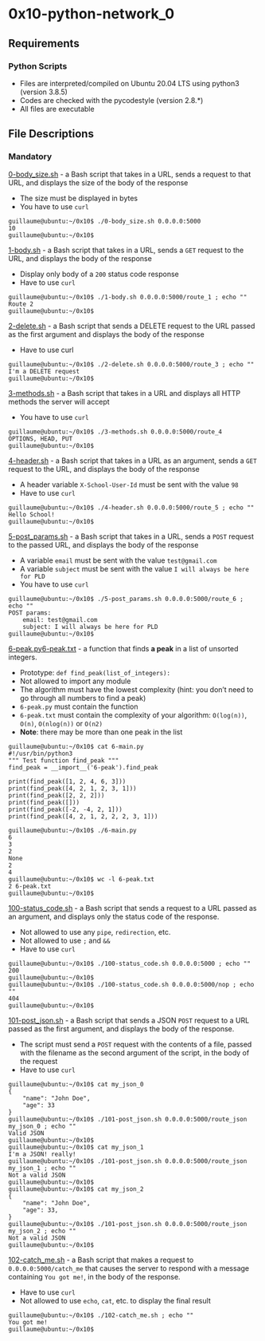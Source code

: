 # 0x10-python-network_0
## Requirements
### Python Scripts
- Files are interpreted/compiled on Ubuntu 20.04 LTS using python3 (version 3.8.5)
- Codes are checked with the pycodestyle (version 2.8.\*)
- All files are executable

## File Descriptions
### Mandatory
[0-body_size.sh](./0-body_size.sh) - a Bash script that takes in a URL, sends a request to that URL, and displays the size of the body of the response
- The size must be displayed in bytes
- You have to use `curl`

```
guillaume@ubuntu:~/0x10$ ./0-body_size.sh 0.0.0.0:5000
10
guillaume@ubuntu:~/0x10$ 
```

[1-body.sh](./1-body.sh) - a Bash script that takes in a URL, sends a `GET` request to the URL, and displays the body of the response
- Display only body of a `200` status code response
- Have to use `curl`
```
guillaume@ubuntu:~/0x10$ ./1-body.sh 0.0.0.0:5000/route_1 ; echo ""
Route 2
guillaume@ubuntu:~/0x10$ 
```

[2-delete.sh](./2-delete.sh) - a Bash script that sends a DELETE request to the URL passed as the first argument and displays the body of the response
- Have to use curl
```
guillaume@ubuntu:~/0x10$ ./2-delete.sh 0.0.0.0:5000/route_3 ; echo ""
I'm a DELETE request
guillaume@ubuntu:~/0x10$ 
```

[3-methods.sh](./3-methods.sh) - a Bash script that takes in a URL and displays all HTTP methods the server will accept
- You have to use `curl`
```
guillaume@ubuntu:~/0x10$ ./3-methods.sh 0.0.0.0:5000/route_4
OPTIONS, HEAD, PUT
guillaume@ubuntu:~/0x10$ 
```

[4-header.sh](./4-header.sh) - a Bash script that takes in a URL as an argument, sends a `GET` request to the URL, and displays the body of the response
- A header variable `X-School-User-Id` must be sent with the value `98`
- Have to use `curl`
```
guillaume@ubuntu:~/0x10$ ./4-header.sh 0.0.0.0:5000/route_5 ; echo ""
Hello School!
guillaume@ubuntu:~/0x10$ 
```

[5-post_params.sh](./5-post_params.sh) - a Bash script that takes in a URL, sends a `POST` request to the passed URL, and displays the body of the response
- A variable `email` must be sent with the value `test@gmail.com`
- A variable `subject` must be sent with the value `I will always be here for PLD`
- You have to use `curl`
```
guillaume@ubuntu:~/0x10$ ./5-post_params.sh 0.0.0.0:5000/route_6 ; echo ""
POST params:
    email: test@gmail.com
    subject: I will always be here for PLD
guillaume@ubuntu:~/0x10$ 
```

[6-peak.py](./6-peak.py)[6-peak.txt](./6-peak.txt) - a function that finds __a peak__ in a list of unsorted integers.
- Prototype: `def find_peak(list_of_integers):`
- Not allowed to import any module
- The algorithm must have the lowest complexity (hint: you don’t need to go through all numbers to find a peak)
- `6-peak.py` must contain the function
- `6-peak.txt` must contain the complexity of your algorithm: `O(log(n))`, `O(n)`, `O(nlog(n))` or `O(n2)`
- __Note__: there may be more than one peak in the list
```
guillaume@ubuntu:~/0x10$ cat 6-main.py
#!/usr/bin/python3
""" Test function find_peak """
find_peak = __import__('6-peak').find_peak

print(find_peak([1, 2, 4, 6, 3]))
print(find_peak([4, 2, 1, 2, 3, 1]))
print(find_peak([2, 2, 2]))
print(find_peak([]))
print(find_peak([-2, -4, 2, 1]))
print(find_peak([4, 2, 1, 2, 2, 2, 3, 1]))

guillaume@ubuntu:~/0x10$ ./6-main.py
6
3
2
None
2
4
guillaume@ubuntu:~/0x10$ wc -l 6-peak.txt 
2 6-peak.txt
guillaume@ubuntu:~/0x10$ 
```

[100-status_code.sh](./100-status_code.sh) - a Bash script that sends a request to a URL passed as an argument, and displays only the status code of the response.
- Not allowed to use any `pipe`, `redirection`, etc.
- Not allowed to use `;` and `&&`
- Have to use `curl`
```
guillaume@ubuntu:~/0x10$ ./100-status_code.sh 0.0.0.0:5000 ; echo ""
200
guillaume@ubuntu:~/0x10$ 
guillaume@ubuntu:~/0x10$ ./100-status_code.sh 0.0.0.0:5000/nop ; echo ""
404
guillaume@ubuntu:~/0x10$ 
```

[101-post_json.sh](./101-post_json.sh) - a Bash script that sends a JSON `POST` request to a URL passed as the first argument, and displays the body of the response.
- The script must send a `POST` request with the contents of a file, passed with the filename as the second argument of the script, in the body of the request
- Have to use `curl`
```
guillaume@ubuntu:~/0x10$ cat my_json_0
{
    "name": "John Doe",
    "age": 33
}
guillaume@ubuntu:~/0x10$ ./101-post_json.sh 0.0.0.0:5000/route_json my_json_0 ; echo ""
Valid JSON
guillaume@ubuntu:~/0x10$ 
guillaume@ubuntu:~/0x10$ cat my_json_1
I'm a JSON! really!
guillaume@ubuntu:~/0x10$ ./101-post_json.sh 0.0.0.0:5000/route_json my_json_1 ; echo ""
Not a valid JSON
guillaume@ubuntu:~/0x10$ 
guillaume@ubuntu:~/0x10$ cat my_json_2
{
    "name": "John Doe",
    "age": 33,
}
guillaume@ubuntu:~/0x10$ ./101-post_json.sh 0.0.0.0:5000/route_json my_json_2 ; echo ""
Not a valid JSON
guillaume@ubuntu:~/0x10$ 
```

[102-catch_me.sh](./102-catch_me.sh) - a Bash script that makes a request to `0.0.0.0:5000/catch_me` that causes the server to respond with a message containing `You got me!`, in the body of the response.
- Have to use `curl`
- Not allowed to use `echo`, `cat`, etc. to display the final result
```
guillaume@ubuntu:~/0x10$ ./102-catch_me.sh ; echo ""
You got me!
guillaume@ubuntu:~/0x10$ 
```
